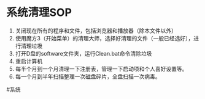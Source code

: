 ﻿系统清理SOP
===========
1. 关闭现在所有的程序和文件，包括浏览器和播放器（除本文件以外）
2. 使用魔方3（开始菜单）的清理大师，选择好清理的文件（一般已经选好），进行清理垃圾
3. 打开D盘的software文件夹，运行Clean.bat命令清除垃圾
4. 重启计算机
5. 每半个月到一个月清理一下注册表，管理一下启动项和个人喜好设置等。
6. 每一个月到半年扫描整理一次磁盘碎片，全盘扫描一次病毒。

#系统
